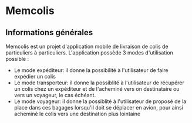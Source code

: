 # Memcolis
## Informations générales
Memcolis est un projet d'application mobile de livraison de colis de particuliers à particuliers.
L'application possède 3 modes d'utilisation possible :
* Le mode expéditeur: il donne la possibilité à l'utilisateur de faire expédier un colis
* Le mode transporteur: il donne la possiblité à l'utilisateur de récupérer un colis chez un expéditeur et de l'acheminé vers on destinataire ou vers un voyageur, le cas échéant.
* Le mode voyageur: il donne la possiblité à l'utilisateur de proposé de la place dans ces bagages lorsqu'il doit se déplacer en avion, pour ainsi acheminé le colis vers une destination plus lointaine
